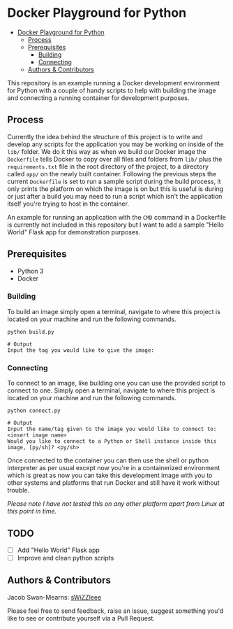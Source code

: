 # Docker Playground for Python

- [Docker Playground for Python](#Docker-Playground-for-Python)
  - [Process](#Process)
  - [Prerequisites](#Prerequisites)
    - [Building](#Building)
    - [Connecting](#Connecting)
  - [Authors & Contributors](#Authors--Contributors)

This repository is an example running a Docker development environment for Python with a couple of handy scripts to help with building the image and connecting a running container for development purposes.

## Process

Currently the idea behind the structure of this project is to write and develop any scripts for the application you may be working on inside of the `lib/` folder. We do it this way as when we build our Docker image the `Dockerfile` tells Docker to copy over all files and folders from `lib/` plus the `requirements.txt` file in the root directory of the project, to a directory called `app/` on the newly built container. Following the previous steps the current `Dockerfile` is set to run a sample script during the build process, it only prints the platform on which the image is on but this is useful is during or just after a build you may need to run a script which isn't the application itself you're trying to host in the container.

An example for running an application with the `CMD` command in a Dockerfile is currently not included in this repository but I want to add a sample "Hello World" Flask app for demonstration purposes.

## Prerequisites

- Python 3
- Docker

### Building

To build an image simply open a terminal, navigate to where this project is located on your machine and run the following commands.

```shell
python build.py

# Output
Input the tag you would like to give the image:
```

### Connecting

To connect to an image, like building one you can use the provided script to connect to one. Simply open a terminal, navigate to where this project is located on your machine and run the following commands.

```shell
python connect.py

# Output
Input the name/tag given to the image you would like to connect to: <insert image name>
Would you like to connect to a Python or Shell instance inside this image, [py/sh]? <py/sh>
```

Once connected to the container you can then use the shell or python interpreter as per usual except now you're in a containerized environment which is great as now you can take this development image with you to other systems and platforms that run Docker and still have it work without trouble. 

_Please note I have not tested this on any other platform apart from Linux at this point in time._

## TODO

- [ ] Add "Hello World" Flask app
- [ ] Improve and clean python scripts

## Authors & Contributors

Jacob Swan-Mearns: [sWiZZleee](https://github.com/swizzleee)

Please feel free to send feedback, raise an issue, suggest something you'd like to see or contribute yourself via a Pull Request.